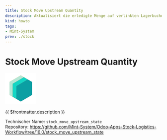 ```yaml
---
title: Stock Move Upstream Quantity
description: Aktualisiert die erledigte Menge auf verlinkten Lagerbuchungen.
kind: howto
tags:
- Mint-System
prev: ./stock
---
```

# Stock Move Upstream Quantity
![icon_oms_box](attachments/icons_odoo_mint_system.png)

{{ $frontmatter.description }}

Technischer Name: `stock_move_upstream_state`\
Repository: <https://github.com/Mint-System/Odoo-Apps-Stock-Logistics-Workflow/tree/16.0/stock_move_upstream_state>
